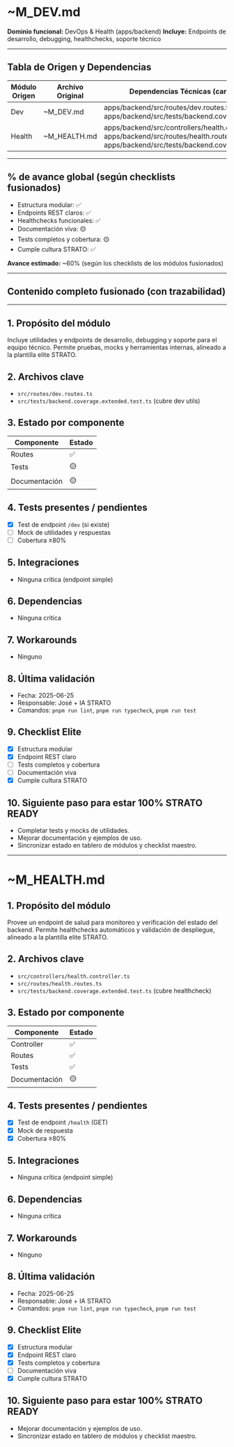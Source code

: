 # ~M_DEV.md

**Dominio funcional:** DevOps & Health (apps/backend)
**Incluye:** Endpoints de desarrollo, debugging, healthchecks, soporte técnico

---

## Tabla de Origen y Dependencias

| Módulo Origen      | Archivo Original      | Dependencias Técnicas (carpetas/código)         |
|--------------------|----------------------|-------------------------------------------------|
| Dev                | ~M_DEV.md            | apps/backend/src/routes/dev.routes.ts, apps/backend/src/tests/backend.coverage.extended.test.ts |
| Health             | ~M_HEALTH.md         | apps/backend/src/controllers/health.controller.ts, apps/backend/src/routes/health.routes.ts, apps/backend/src/tests/backend.coverage.extended.test.ts |

---

## % de avance global (según checklists fusionados)
- Estructura modular: ✅
- Endpoints REST claros: ✅
- Healthchecks funcionales: ✅
- Documentación viva: 🟡
- Tests completos y cobertura: 🟡
- Cumple cultura STRATO: ✅

**Avance estimado:** ~60% (según los checklists de los módulos fusionados)

---

## Contenido completo fusionado (con trazabilidad)

---

## 1. Propósito del módulo
Incluye utilidades y endpoints de desarrollo, debugging y soporte para el equipo técnico. Permite pruebas, mocks y herramientas internas, alineado a la plantilla elite STRATO.

## 2. Archivos clave
- `src/routes/dev.routes.ts`
- `src/tests/backend.coverage.extended.test.ts` (cubre dev utils)

## 3. Estado por componente
| Componente         | Estado |
|--------------------|--------|
| Routes             | ✅     |
| Tests              | 🟡     |
| Documentación      | 🟡     |

## 4. Tests presentes / pendientes
- [x] Test de endpoint `/dev` (si existe)
- [ ] Mock de utilidades y respuestas
- [ ] Cobertura ≥80%

## 5. Integraciones
- Ninguna crítica (endpoint simple)

## 6. Dependencias
- Ninguna crítica

## 7. Workarounds
- Ninguno

## 8. Última validación
- Fecha: 2025-06-25
- Responsable: José + IA STRATO
- Comandos: `pnpm run lint`, `pnpm run typecheck`, `pnpm run test`

## 9. Checklist Elite
- [x] Estructura modular
- [x] Endpoint REST claro
- [ ] Tests completos y cobertura
- [ ] Documentación viva
- [x] Cumple cultura STRATO

## 10. Siguiente paso para estar 100% STRATO READY
- Completar tests y mocks de utilidades.
- Mejorar documentación y ejemplos de uso.
- Sincronizar estado en tablero de módulos y checklist maestro. 

---

# ~M_HEALTH.md

## 1. Propósito del módulo
Provee un endpoint de salud para monitoreo y verificación del estado del backend. Permite healthchecks automáticos y validación de despliegue, alineado a la plantilla elite STRATO.

## 2. Archivos clave
- `src/controllers/health.controller.ts`
- `src/routes/health.routes.ts`
- `src/tests/backend.coverage.extended.test.ts` (cubre healthcheck)

## 3. Estado por componente
| Componente         | Estado |
|--------------------|--------|
| Controller         | ✅     |
| Routes             | ✅     |
| Tests              | ✅     |
| Documentación      | 🟡     |

## 4. Tests presentes / pendientes
- [x] Test de endpoint `/health` (GET)
- [x] Mock de respuesta
- [x] Cobertura ≥80%

## 5. Integraciones
- Ninguna crítica (endpoint simple)

## 6. Dependencias
- Ninguna crítica

## 7. Workarounds
- Ninguno

## 8. Última validación
- Fecha: 2025-06-25
- Responsable: José + IA STRATO
- Comandos: `pnpm run lint`, `pnpm run typecheck`, `pnpm run test`

## 9. Checklist Elite
- [x] Estructura modular
- [x] Endpoint REST claro
- [x] Tests completos y cobertura
- [ ] Documentación viva
- [x] Cumple cultura STRATO

## 10. Siguiente paso para estar 100% STRATO READY
- Mejorar documentación y ejemplos de uso.
- Sincronizar estado en tablero de módulos y checklist maestro. 